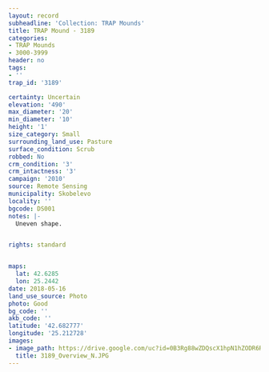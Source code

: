 ```yaml
---
layout: record
subheadline: 'Collection: TRAP Mounds'
title: TRAP Mound - 3189
categories:
- TRAP Mounds
- 3000-3999
header: no
tags:
- ''
trap_id: '3189'

certainty: Uncertain
elevation: '490'
max_diameter: '20'
min_diameter: '10'
height: '1'
size_category: Small
surrounding_land_use: Pasture
surface_condition: Scrub
robbed: No
crm_condition: '3'
crm_intactness: '3'
campaign: '2010'
source: Remote Sensing
municipality: Skobelevo
locality: ''
bgcode: DS001
notes: |-
  Uneven shape.


rights: standard


maps:
  lat: 42.6285
  lon: 25.2442
date: 2018-05-16
land_use_source: Photo
photo: Good
bg_code: ''
akb_code: ''
latitude: '42.682777'
longitude: '25.212728'
images:
- image_path: https://drive.google.com/uc?id=0B3Rg88wZDQscX1hpN1hZODR6RTQ
  title: 3189_Overview_N.JPG
---
```

